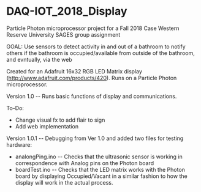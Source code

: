 # DAQ-IOT_2018_Display
Particle Photon microprocessor project for a Fall 2018 Case Western Reserve University SAGES group assignment

GOAL: Use sensors to detect activity in and out of a bathroom to notify others if the bathroom is occupied/available from outside of the bathroom, and evntually, via the web

Created for an Adafruit 16x32 RGB LED Matrix display (http://www.adafruit.com/products/420).
Runs on a Particle Photon microprocessor.

Version 1.0 -- Runs basic functions of display and communications.

To-Do:
  - Change visual fx to add flair to sign
  - Add web implementation
  
Version 1.0.1 -- Debugging from Ver 1.0 and added two files for testing hardware:
  - analongPing.ino -- Checks that the ultrasonic sensor is working in correspondence with Analog pins on the Photon board 
  - boardTest.ino   -- Checks that the LED matrix works with the Photon board by displaying Occupied/Vacant in a similar fashion to how the display will work in the actual process.
